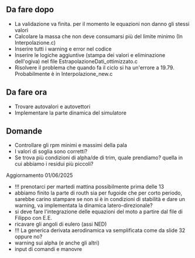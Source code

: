 ## Da fare dopo
- La validazione va finita. per il momento le equazioni non danno gli stessi valori
- Calcolare la massa che non deve consumarsi più del limite minimo (In Interpolazione.c)
- Inserire tutti i warning e error nel codice
- Inserire le logiche aggiuntive (stampa dei valori e eliminazione dell'ogiva) nel file EstrapolazioneDati_ottimizzato.c
- Risolvere il problema che quando fa il ciclo si ha un'errore a 19.79. Probabilmente è in Interpolazione_new.c

## Da fare ora
- Trovare autovalori e autovettori
- Implementare la parte dinamica del simulatore

## Domande
- Controllare gli rpm minimi e massimi della pala
- I valori di soglia sono corretti?
- Se trova più condizioni di alpha/de di trim, quale prendiamo? quella in cui abbiamo i residui più piccoli?


Aggiornamento 01/06/2025
- !!! prenotarci per martedi mattina possibilmente prima delle 13
- abbiamo finito la parte di routh sia per fugoide che per corto periodo, sarebbe carino stampare se non si è in condizioni di stabilità e dare un warning, va implementata la dinamica latero-direzionale? 
- si deve fare l'integrazione delle equazioni del moto a partire dal file di Filippo con E.E.
- ricavare gli angoli di eulero (assi NED)
- !!! La generica derivata aerodinamica va semplificata come da slide 32 oppure no?
- warning sui alpha (e anche gli altri)
- input di comandi e manovre